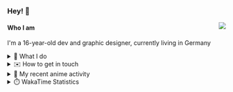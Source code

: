 ### Hey! 👋

[<img src="https://lanyard-profile-readme.vercel.app/api/228965621478588416" align="right">](https://discord.com/users/228965621478588416)

#### Who I am

I'm a 16-year-old dev and graphic designer, currently living in Germany

<details>
  <summary>💼 What I do</summary>
  
I am currently primarily working on [taiga Bot](https://taigabot.net) and [PartydoosMedia](https://partydoosmedia.com)
I helped / am helping translate [PreMiD](https://premid.app), [Flashing Lights](https://store.steampowered.com/app/605740/Flashing_Lights__Police_Firefighting_Emergency_Services_Simulator/), [Hypixel](https://hypixel.net/), [Discord Templates](https://discordtemplates.com/), [Discord Extreme List](https://discordextremelist.xyz/), [Kitsu](https://kitsu.io/), [Minecraft](https://minecraft.net/), and [taiga Bot](https://taigabot.net) to the German language
</details>

<details>
  <summary>✉️ How to get in touch</summary>
  
> Sorted by how quickly you can expect a reply
- [Hit me up on Discord](https://discord.com/users/228965621478588416)
- [Hit me up on Twitter](https://twitter.com/cruggdev)
- [Send me a mail](mailto:me@crg.sh)
</details>


<details>
  <summary>🌸 My recent anime activity</summary>
  
<!-- ANILIST_ACTIVITY:start -->

-   📺 Watched episode 4 - 5 of [Shikimori's Not Just a Cutie](https://anilist.co/anime/127911) (23:10, 19 July 2022)
-   📺 Plans to watch [Aharen-san wa Hakarenai](https://anilist.co/anime/137281) (19:27, 18 July 2022)
-   📺 Completed [The Promised Neverland Season 2](https://anilist.co/anime/108725) (10:44, 18 July 2022)
-   📺 Watched episode 10 of [The Promised Neverland Season 2](https://anilist.co/anime/108725) (23:16, 17 July 2022)
-   📺 Plans to watch [A Couple of Cuckoos](https://anilist.co/anime/132052) (15:39, 17 July 2022)

<!-- ANILIST_ACTIVITY:end -->
</details>

<details>
  <summary>⏱️ WakaTime Statistics</summary>

<!--START_SECTION:waka-->

```text
No activity tracked
```

<!--END_SECTION:waka-->
</details>
